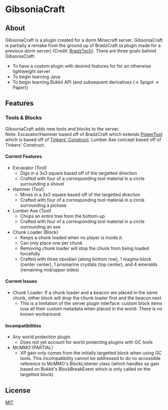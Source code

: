 # GibsoniaCraft

## About

GibsoniaCraft is a plugin created for a dorm Minecraft server. GibsoniaCraft is partially a remake from the ground up of BradzCraft (a plugin made for a previous dorm server) (Credit: [BradzTech](https://github.com/bradztech)). There are three goals behind GibsoniaCraft:
- To have a custom plugin with desired features for for an otherwise lightweight server
- To begin learning Java
- To begin learning Bukkit API (and subsequent derivatives (-> Spigot -> Paper))

## Features

### Tools & Blocks

GibsoniaCraft adds new tools and blocks to the server.  
Note: Excavator/Hammer based off of BradzCraft which extends [PowerTool](https://bitbucket.org/bloodyshade/powermining/src/default/) which is based off of [Tinkers' Construct](https://github.com/SlimeKnights/TinkersConstruct). Lumber Axe concept based off of Tinkers' Construct. 

#### Current Features

- Excavator (Tool)
  - Digs in a 3x3 square based off of the targetted direction
  - Crafted with four of a corresponding tool material in a circle surrounding a shovel
- Hammer (Tool)
  - Mines in a 3x3 square based off of the targetted direction
  - Crafted with four of a corresponding tool material in a circle surrounding a pickaxe
- Lumber Axe (Tool)
  - Chops an entire tree from the bottom-up
  - Crafted with four of a corresponding tool material in a circle surrounding an axe
- Chunk Loader (Block)
  - Keeps a chunk loaded when no player is inside it.
  - Can only place one per chunk
  - Removing chunk loader will stop the chunk from being loaded forcefully
  - Crafted with three obsidian (along bottom row), 1 magma block (center center), 1 prismarine crystals (top center), and 4 emeralds (remaining mid/upper sides)
  
#### Current Issues

- Chunk Loader: If a chunk loader and a beacon are placed in the same chunk, either block will drop the chunk loader first and the beacon next
  - This is a limitation of the server plugin interface: custom block items lose all their custom metadata when placed in the world. There is no known workaround.
  
#### Incompatibilities

- Any world protection plugin
  - Does not yet account for world protecting plugins with GC tools
- McMMO (PARTIAL)
  - XP gain only comes from the initially targetted block when using GC tools. This incompatibility cannot be addressed to do no accessible reference to McMMO's BlockListener class (which handles xp gain based on Bukkit's BlockBreakEvent which is only called on the targetted block)

## License
[MIT](LICENSE)
